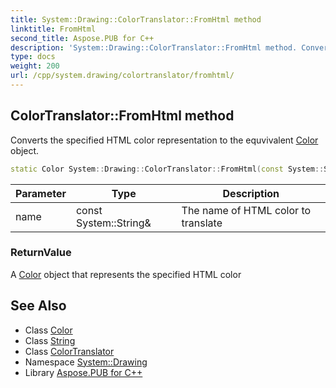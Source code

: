 ```yaml
---
title: System::Drawing::ColorTranslator::FromHtml method
linktitle: FromHtml
second_title: Aspose.PUB for C++
description: 'System::Drawing::ColorTranslator::FromHtml method. Converts the specified HTML color representation to the equvivalent Color object in C++.'
type: docs
weight: 200
url: /cpp/system.drawing/colortranslator/fromhtml/
---
```

## ColorTranslator::FromHtml method


Converts the specified HTML color representation to the equvivalent [Color](../../color/) object.

```cpp
static Color System::Drawing::ColorTranslator::FromHtml(const System::String &name)
```


| Parameter | Type | Description |
| --- | --- | --- |
| name | const System::String\& | The name of HTML color to translate |

### ReturnValue

A [Color](../../color/) object that represents the specified HTML color

## See Also

* Class [Color](../../color/)
* Class [String](../../../system/string/)
* Class [ColorTranslator](../)
* Namespace [System::Drawing](../../)
* Library [Aspose.PUB for C++](../../../)
